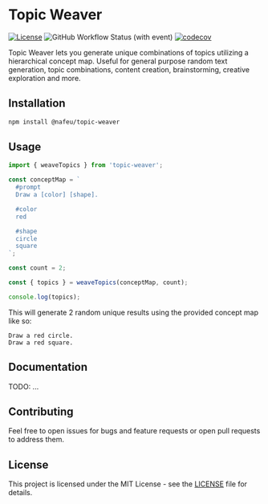 # Topic Weaver

[![License](https://img.shields.io/badge/license-MIT-blue.svg)](LICENSE)
![GitHub Workflow Status (with event)](https://img.shields.io/github/actions/workflow/status/nafeu/topic-weaver/tests.yml)
[![codecov](https://codecov.io/gh/nafeu/topic-weaver/branch/main/graph/badge.svg)](https://codecov.io/gh/nafeu/topic-weaver)

Topic Weaver lets you generate unique combinations of topics utilizing a hierarchical concept map. Useful for general purpose random text generation, topic combinations, content creation, brainstorming, creative exploration and more.

## Installation

```bash
npm install @nafeu/topic-weaver
```

## Usage

```javascript
import { weaveTopics } from 'topic-weaver';

const conceptMap = `
  #prompt
  Draw a [color] [shape].

  #color
  red

  #shape
  circle
  square
`;

const count = 2;

const { topics } = weaveTopics(conceptMap, count);

console.log(topics);
```

This will generate 2 random unique results using the provided concept map like so:

```
Draw a red circle.
Draw a red square.
```

## Documentation

TODO: ...

## Contributing

Feel free to open issues for bugs and feature requests or open pull requests to address them.

## License

This project is licensed under the MIT License - see the [LICENSE](LICENSE) file for details.
